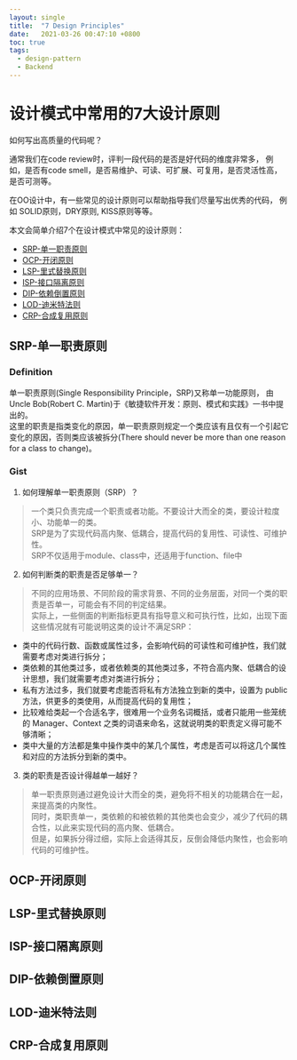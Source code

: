 ```yaml
---
layout: single
title:  "7 Design Principles"
date:   2021-03-26 00:47:10 +0800
toc: true
tags:
  - design-pattern
  - Backend
---
```


# 设计模式中常用的7大设计原则

如何写出高质量的代码呢？

通常我们在code review时，评判一段代码的是否是好代码的维度非常多，
例如，是否有code smell，是否易维护、可读、可扩展、可复用，是否灵活性高，是否可测等。

在OO设计中，有一些常见的设计原则可以帮助指导我们尽量写出优秀的代码， 
例如 SOLID原则，DRY原则, KISS原则等等。

本文会简单介绍7个在设计模式中常见的设计原则：

- [SRP-单一职责原则](#srp-单一职责原则)
- [OCP-开闭原则](#ocp-开闭原则)
- [LSP-里式替换原则](#lsp-里式替换原则)
- [ISP-接口隔离原则](#isp-接口隔离原则)
- [DIP-依赖倒置原则](#dip-依赖倒置原则)
- [LOD-迪米特法则](#lod-迪米特法则)
- [CRP-合成复用原则](#crp-合成复用原则)

## SRP-单一职责原则
### Definition
单一职责原则(Single Responsibility Principle，SRP)又称单一功能原则，
由 Uncle Bob(Robert C. Martin)于《敏捷软件开发：原则、模式和实践》一书中提出的。  
这里的职责是指类变化的原因，单一职责原则规定一个类应该有且仅有一个引起它变化的原因，否则类应该被拆分(There should never be more than one reason for a class to change)。

### Gist
1. 如何理解单一职责原则（SRP）？
> 一个类只负责完成一个职责或者功能。不要设计大而全的类，要设计粒度小、功能单一的类。  
> SRP是为了实现代码高内聚、低耦合，提高代码的复用性、可读性、可维护性。  
> SRP不仅适用于module、class中，还适用于function、file中

2. 如何判断类的职责是否足够单一？
> 不同的应用场景、不同阶段的需求背景、不同的业务层面，对同一个类的职责是否单一，可能会有不同的判定结果。  
> 实际上，一些侧面的判断指标更具有指导意义和可执行性，比如，出现下面这些情况就有可能说明这类的设计不满足SRP：
- 类中的代码行数、函数或属性过多，会影响代码的可读性和可维护性，我们就需要考虑对类进行拆分；
- 类依赖的其他类过多，或者依赖类的其他类过多，不符合高内聚、低耦合的设计思想，我们就需要考虑对类进行拆分；
- 私有方法过多，我们就要考虑能否将私有方法独立到新的类中，设置为 public 方法，供更多的类使用，从而提高代码的复用性；
- 比较难给类起一个合适名字，很难用一个业务名词概括，或者只能用一些笼统的 Manager、Context 之类的词语来命名，这就说明类的职责定义得可能不够清晰；
- 类中大量的方法都是集中操作类中的某几个属性，考虑是否可以将这几个属性和对应的方法拆分到新的类中。

3. 类的职责是否设计得越单一越好？
> 单一职责原则通过避免设计大而全的类，避免将不相关的功能耦合在一起，来提高类的内聚性。  
> 同时，类职责单一，类依赖的和被依赖的其他类也会变少，减少了代码的耦合性，以此来实现代码的高内聚、低耦合。  
> 但是，如果拆分得过细，实际上会适得其反，反倒会降低内聚性，也会影响代码的可维护性。

## OCP-开闭原则

## LSP-里式替换原则

## ISP-接口隔离原则

## DIP-依赖倒置原则

## LOD-迪米特法则

## CRP-合成复用原则
